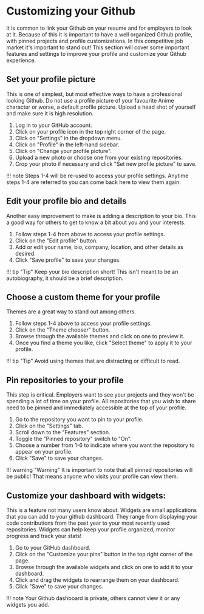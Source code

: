 # Customizing your Github

It is common to link your Github on your resume and for employers to look at it. Because of this it is important to have a well organized Github profile, with pinned projects and profile customizations. In this competitive job market it's important to stand out! This section will cover some important features and settings to improve your profile and customize your Github experience.

## Set your profile picture

This is one of simplest, but most effective ways to have a professional looking Github. Do not use a profile picture of your favourite Anime character or worse, a default profile picture. Upload a head shot of yourself and make sure it is high resolution. 

1. Log in to your GitHub account.
2. Click on your profile icon in the top right corner of the page.
3. Click on "Settings" in the dropdown menu.
4. Click on "Profile" in the left-hand sidebar.
5. Click on "Change your profile picture".
6. Upload a new photo or choose one from your existing repositories.
7. Crop your photo if necessary and click "Set new profile picture" to save.

!!! note
    Steps 1-4 will be re-used to access your profile settings. Anytime steps 1-4 are referred to you can come back here to view them again. 

## Edit your profile bio and details

Another easy improvement to make is adding a description to your bio. This a good way for others to get to know a bit about you and your interests.

1. Follow steps 1-4 from above to access your profile settings.
2. Click on the "Edit profile" button.
3. Add or edit your name, bio, company, location, and other details as desired.
4. Click "Save profile" to save your changes.

!!! tip "Tip"
Keep your bio description short! This isn't meant to be an autobiography, it should be a brief description.

## Choose a custom theme for your profile

Themes are a great way to stand out among others. 

1. Follow steps 1-4 above to access your profile settings.
2. Click on the "Theme chooser" button.
3. Browse through the available themes and click on one to preview it.
4. Once you find a theme you like, click "Select theme" to apply it to your profile.

!!! tip "Tip"
Avoid using themes that are distracting or difficult to read. 


## Pin repositories to your profile

This step is critical. Employers want to see your projects and they won't be spending a lot of time on your profile. All repositories that you wish to share need to be pinned and immediately accessible at the top of your profile.

1. Go to the repository you want to pin to your profile.
2. Click on the "Settings" tab.
3. Scroll down to the "Features" section.
4. Toggle the "Pinned repository" switch to "On".
5. Choose a number from 1-6 to indicate where you want the repository to appear on your profile.
6. Click "Save" to save your changes.

!!! warning "Warning"
It is important to note that all pinned repositories will be public! That means anyone who visits your profile can view them.

## Customize your dashboard with widgets:

This is a feature not many users know about. Widgets are small applications that you can add to your github dashboard. They range from displaying your code contributions from the past year to your most recently used repositories. Widgets can help keep your profile organized, monitor progress and track your stats!

1. Go to your GitHub dashboard.
2. Click on the "Customize your pins" button in the top right corner of the page.
3. Browse through the available widgets and click on one to add it to your dashboard.
4. Click and drag the widgets to rearrange them on your dashboard.
5. Click "Save" to save your changes.

!!! note
   Your Github dashboard is private, others cannot view it or any widgets you add.